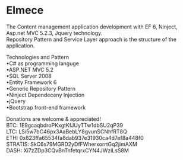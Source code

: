 # EImece
 The Content management application development with EF 6, Ninject, Asp.net MVC 5.2.3, Jquery technology. <br>
 Repository Pattern and Service Layer approach is the structure of the application.  <br>


Technologies and Pattern  <br>
•C# as programming languge <br>
•ASP.NET MVC 5.2 <br>
•SQL Server 2008 <br>
•Entity Framework 6 <br>
•Generic Repository Pattern  <br>
•Ninject Dependeceny Injection <br>
•jQuery  <br>
•Bootstrap front-end framework  <br>

Donations are welcome & appreciated! <br>
BTC:      1E9gcaqbdroPKxgtKfJUyTTw1dbSU2qP39    <br>
LTC:      LSi5w7bC46px3AaBebLY8gvunSCNhfRT8Q     <br>
ETH:      0x823ffa65534fa8dab937e31930ca4d7ef8a448f0    <br>
STRATIS:  SkC6s79MGRD2yDfFWherxorrtGq2jimAXM   <br>
DASH:     Xi7zZDp3CQvBnTnfetqrxCYN4JWziLsS8M   <br>
